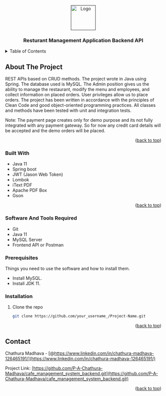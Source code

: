 <a name="readme-top"></a>

<!-- PROJECT LOGO -->
<br />
<div align="center">
  <a href="">
    <img src="https://www.logodesign.net/images/tutorials/restaurent-logos/restaurant-logo-designer-needs.png" alt="Logo" width="80" height="80">
  </a>

  <h3 align="center">Resturant Management Application Backend API</h3>
</div>

<!-- TABLE OF CONTENTS -->
<details>
  <summary>Table of Contents</summary>
  <ol>
    <li>
      <a href="#about-the-project">About The Project</a>
      <ul>
        <li><a href="#built-with">Built With</a></li>
      </ul>
    </li>
    <li>
      <a href="#getting-started">Getting Started</a>
      <ul>
        <li><a href="#prerequisites">Prerequisites</a></li>
        <li><a href="#installation">Installation</a></li>
      </ul>
    </li>
    <li><a href="#contact">Contact</a></li>
  </ol>
</details>

<!-- ABOUT THE PROJECT -->

## About The Project

REST APIs based on CRUD methods. The project wrote in Java using Spring. The database used is MySQL. The Admin position gives us the ability to manage the restaurant, modify the menu and employees, and collect information on placed orders. User privileges allow us to place orders. The project has been written in accordance with the principles of Clean Code and good object-oriented programming practices. All classes and methods have been tested with unit and integration tests.

Note: The payment page creates only for demo purpose and its not fully integrated with any payment gateway. So for now any credit card details will be accepted and the demo orders will be placed.

<p align="right">(<a href="#readme-top">back to top</a>)</p>

### Built With

- Java 11
- Spring boot
- JWT (Jason Web Token)
- Lombok
- iText PDF
- Apache PDF Box
- Gson

<p align="right">(<a href="#readme-top">back to top</a>)</p>

<!-- GETTING STARTED -->

### Software And Tools Required

- Git
- Java 11
- MySQL Server
- Frontend API or Postman

### Prerequisites

Things you need to use the software and how to install them.

- Install MySQL.
- Install JDK 11.

### Installation

1. Clone the repo
   ```sh
   git clone https://github.com/your_username_/Project-Name.git
   ```

<p align="right">(<a href="#readme-top">back to top</a>)</p>

<!-- CONTACT -->

## Contact

Chathura Madhava - [@https://www.linkedin.com/in/chathura-madhava-126465191/](https://www.linkedin.com/in/chathura-madhava-126465191/)

Project Link: [https://github.com/P-A-Chathura-Madhava/cafe_management_system_backend.git](https://github.com/P-A-Chathura-Madhava/cafe_management_system_backend.git)

<p align="right">(<a href="#readme-top">back to top</a>)</p>
